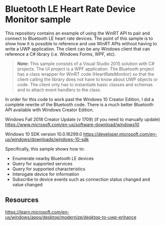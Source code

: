 # Bluetooth LE Heart Rate Device Monitor sample

This repository contains an example of using the WinRT API to pair and connect to Bluetooth LE heart rate devices. The point of this sample is to show how it is possible to reference and use WinRT APIs without having to write a UWP application. The client can be any Windows client that can reference a C# library (i.e. Windows Forms, WPF, etc).

> **Note:** This sample consists of a Visual Studio 2015 solution with C# projects. The UI project is a WPF application. The Bluetooth project has a class wrapper for WinRT code (HeartRateMonitor) so that the client calling the library does not have to know about UWP objects or code. The client only has to instantiate basic classes and schemas and to attach event handlers to the class.

In order for this code to work past the Windows 10 Creator Edition, I did a complete rewrite of the Bluetooth code. There is a much better Bluetooth API available with Windows Creator Edition.

Windows Fall 2018 Creator Update (v 1709) (if you need to manually update) <https://www.microsoft.com/en-us/software-download/windows10>

Windows 10 SDK version 10.0.16299.0 <https://developer.microsoft.com/en-us/windows/downloads/windows-10-sdk>

Specifically, this sample shows how to:

- Enumerate nearby Bluetooth LE devices
- Query for supported services
- Query for supported characteristics
- Interogate device for information
- Subscribe to device events such as connection status changed and value changed

## Resources
https://learn.microsoft.com/en-us/windows/apps/desktop/modernize/desktop-to-uwp-enhance
